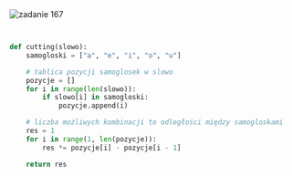 <picture>
  <source srcset="../../../srt/zbior_zadan/167.png" media="(prefers-color-scheme: light)">
  <source srcset="../../../srt/zbior_zadan/black_167.png" media="(prefers-color-scheme: dark)">
  <img src="../../../srt/zbior_zadan/black_167.png" alt="zadanie 167">
</picture>

```python


def cutting(slowo):
    samogloski = ["a", "e", "i", "o", "u"]

    # tablica pozycji samoglosek w slowo
    pozycje = []
    for i in range(len(slowo)):
        if slowo[i] in samogloski:
            pozycje.append(i)

    # liczba możliwych kombinacji to odległości między samogloskami
    res = 1
    for i in range(1, len(pozycje)):
        res *= pozycje[i] - pozycje[i - 1]

    return res
```

